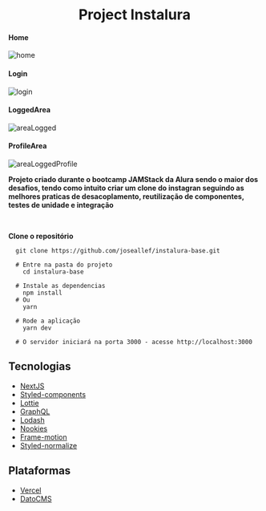 <h1 align="center">
  Project Instalura  
 </h1>

#### Home
![home](https://user-images.githubusercontent.com/46696111/142500622-519353ff-aee5-4ea7-9337-4374a97c22df.png)

#### Login
![login](https://user-images.githubusercontent.com/46696111/142501573-cf4e6fe1-eaa9-4f67-b227-a7049e811575.png)

#### LoggedArea
![areaLogged](https://user-images.githubusercontent.com/46696111/142501817-779f2e30-1bf2-4f72-97ff-52e3b2486952.png)


#### ProfileArea
![areaLoggedProfile](https://user-images.githubusercontent.com/46696111/142501985-a75cabba-319f-4468-8a5f-cfa5d9089d96.png)
<br>


**Projeto criado durante o bootcamp JAMStack da Alura sendo o maior dos desafios, tendo como intuito criar um clone do instagran
seguindo as melhores praticas de desacoplamento, reutilização de componentes, testes de unidade e integração**


<br>

**Clone o repositório**

```bach
  git clone https://github.com/joseallef/instalura-base.git
```
```bach
  # Entre na pasta do projeto
    cd instalura-base
  
  # Instale as dependencias
    npm install
  # Ou
    yarn
    
  # Rode a aplicação
    yarn dev
    
  # O servidor iniciará na porta 3000 - acesse http://localhost:3000
```

## Tecnologias

- [NextJS](https://nextjs.org/)
- [Styled-components](https://styled-components.com/)
- [Lottie](https://www.npmjs.com/package/lottie-web)
- [GraphQL](https://graphcdn.io/)
- [Lodash](https://www.npmjs.com/package/lodash)
- [Nookies](https://www.npmjs.com/package/nookies)
- [Frame-motion](https://www.npmjs.com/package/framer-motion)
- [Styled-normalize](https://www.npmjs.com/package/styled-normalize)


## Plataformas
- [Vercel](https://vercel.com/)
- [DatoCMS](https://www.datocms.com/)
